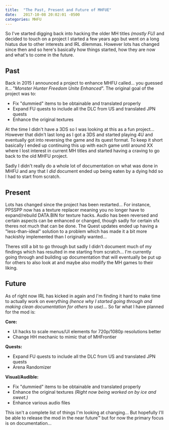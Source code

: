 ```yaml
---
title:  "The Past, Present and Future of MHFUE"
date:   2017-10-08 20:02:01 -0500
categories: MHFU 
---
```


So I've started digging back into hacking the older MH titles *(mostly FU)* and decided to touch on a project I started a few years ago but went on a long hiatus due to other interests and IRL dilemmas. However lots has changed since then and so here's basically how things started, how they are now and what's to come in the future.

Past
-------------

Back in 2015 I announced a project to enhance MHFU called... you guessed it... "*Monster Hunter Freedom Unite Enhanced*". The original goal of the project was to:

* Fix "dummied" items to be obtainable and translated properly 
* Expand FU quests to include all the DLC from US and translated JPN quests
* Enhance the original textures 

At the time I didn't have a 3DS so I was looking at this as a fun project... However that didn't last long as I got a 3DS and started playing 4U and eventually got into reversing the game and its quest format. To keep it short basically I ended up continuing this up with each game until around XX where I lost interest in current MH titles and started having a craving to go back to the old MHFU project.

Sadly I didn't really do a whole lot of documentation on what was done in MHFU and any that I *did* document ended up being eaten by a dying hdd so I had to start from scratch.

Present
--------------

Lots has changed since the project has been restarted... For instance, PPSSPP now has a texture replacer meaning you no longer have to expand/rebuild DATA.BIN for texture hacks. Audio has been reversed and certain aspects can be enhanced or changed, though sadly for certain sfx theres not much that can be done. The Quest updates ended up having a "less-than-ideal" solution to a problem which has made it a bit more hackishly implemented than I originally wanted...

Theres still a bit to go through but sadly I didn't document much of my findings which has resulted in me starting from scratch... I'm currently going through and building up documentation that will eventually be put up for others to also look at and maybe also modify the MH games to their liking.

Future
--------------

As of right now IRL has kicked in again and I'm finding it hard to make time to actually work on everything *(hence why I started going through and making clean documentation for others to use)*... So far what I have planned for the mod is:

**Core:**

* UI hacks to scale menus/UI elements for 720p/1080p resolutions better
* Change HH mechanic to mimic that of MHFrontier

**Quests:**

* Expand FU quests to include all the DLC from US and translated JPN quests
* Arena Randomizer

**Visual/Audible:**

* Fix "dummied" items to be obtainable and translated properly 
* Enhance the original textures *(Right now being worked on by ice and sweet.)*
* Enhance various audio files

This isn't a complete list of things I'm looking at changing... But hopefully I'll be able to release the mod in the near future™ but for now the primary focus is on documentation...